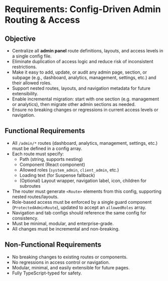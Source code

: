 # Requirements: Config-Driven Admin Routing & Access

## Objective
- Centralize all **admin panel** route definitions, layouts, and access levels in a single config file.
- Eliminate duplication of access logic and reduce risk of inconsistent restrictions.
- Make it easy to add, update, or audit any admin page, section, or subpage (e.g., dashboard, analytics, management, settings, etc.) and their allowed roles.
- Support nested routes, layouts, and navigation metadata for future extensibility.
- Enable incremental migration: start with one section (e.g. management or analytics), then migrate other admin sections as needed.
- Ensure no breaking changes or regressions in current access levels or navigation.

## Functional Requirements
- All `/admin/*` routes (dashboard, analytics, management, settings, etc.) must be defined in a config array.
- Each route must specify:
  - Path (string, supports nesting)
  - Component (React component)
  - Allowed roles (`system_admin`, `client_admin`, etc.)
  - Loading text (for Suspense fallback)
  - (Optional) Layout wrapper, navigation label, icon, children for subroutes
- The router must generate `<Route>` elements from this config, supporting nested routes/layouts.
- Role-based access must be enforced by a single guard component (`ProtectedAdminRoute`), updated to accept an `allowedRoles` array.
- Navigation and tab configs should reference the same config for consistency.
- Must be minimal, modular, and enterprise-grade.
- All changes must be incremental and non-breaking.

## Non-Functional Requirements
- No breaking changes to existing routes or components.
- No regressions in access control or navigation.
- Modular, minimal, and easily extensible for future pages.
- Fully TypeScript-typed for safety.
